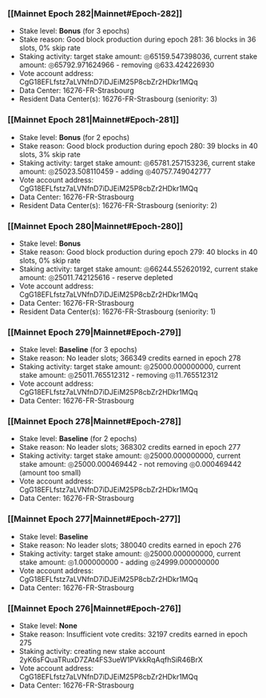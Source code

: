 ### [[Mainnet Epoch 282|Mainnet#Epoch-282]]
* Stake level: **Bonus** (for 3 epochs)
* Stake reason: Good block production during epoch 281: 36 blocks in 36 slots, 0% skip rate
* Staking activity: target stake amount: ◎65159.547398036, current stake amount: ◎65792.971624966 - removing ◎633.424226930
* Vote account address: CgG18EFLfstz7aLVNfnD7iDJEiM25P8cbZr2HDkr1MQq
* Data Center: 16276-FR-Strasbourg
* Resident Data Center(s): 16276-FR-Strasbourg (seniority: 3)
### [[Mainnet Epoch 281|Mainnet#Epoch-281]]
* Stake level: **Bonus** (for 2 epochs)
* Stake reason: Good block production during epoch 280: 39 blocks in 40 slots, 3% skip rate
* Staking activity: target stake amount: ◎65781.257153236, current stake amount: ◎25023.508110459 - adding ◎40757.749042777
* Vote account address: CgG18EFLfstz7aLVNfnD7iDJEiM25P8cbZr2HDkr1MQq
* Data Center: 16276-FR-Strasbourg
* Resident Data Center(s): 16276-FR-Strasbourg (seniority: 2)
### [[Mainnet Epoch 280|Mainnet#Epoch-280]]
* Stake level: **Bonus**
* Stake reason: Good block production during epoch 279: 40 blocks in 40 slots, 0% skip rate
* Staking activity: target stake amount: ◎66244.552620192, current stake amount: ◎25011.742125616 - reserve depleted
* Vote account address: CgG18EFLfstz7aLVNfnD7iDJEiM25P8cbZr2HDkr1MQq
* Data Center: 16276-FR-Strasbourg
* Resident Data Center(s): 16276-FR-Strasbourg (seniority: 1)
### [[Mainnet Epoch 279|Mainnet#Epoch-279]]
* Stake level: **Baseline** (for 3 epochs)
* Stake reason: No leader slots; 366349 credits earned in epoch 278
* Staking activity: target stake amount: ◎25000.000000000, current stake amount: ◎25011.765512312 - removing ◎11.765512312
* Vote account address: CgG18EFLfstz7aLVNfnD7iDJEiM25P8cbZr2HDkr1MQq
* Data Center: 16276-FR-Strasbourg
### [[Mainnet Epoch 278|Mainnet#Epoch-278]]
* Stake level: **Baseline** (for 2 epochs)
* Stake reason: No leader slots; 368302 credits earned in epoch 277
* Staking activity: target stake amount: ◎25000.000000000, current stake amount: ◎25000.000469442 - not removing ◎0.000469442 (amount too small)
* Vote account address: CgG18EFLfstz7aLVNfnD7iDJEiM25P8cbZr2HDkr1MQq
* Data Center: 16276-FR-Strasbourg
### [[Mainnet Epoch 277|Mainnet#Epoch-277]]
* Stake level: **Baseline**
* Stake reason: No leader slots; 380040 credits earned in epoch 276
* Staking activity: target stake amount: ◎25000.000000000, current stake amount: ◎1.000000000 - adding ◎24999.000000000
* Vote account address: CgG18EFLfstz7aLVNfnD7iDJEiM25P8cbZr2HDkr1MQq
* Data Center: 16276-FR-Strasbourg
### [[Mainnet Epoch 276|Mainnet#Epoch-276]]
* Stake level: **None**
* Stake reason: Insufficient vote credits: 32197 credits earned in epoch 275
* Staking activity: creating new stake account 2yK6sFQuaTRuxD7ZAt4FS3ueW1PVkkRqAqfhSiR46BrX
* Vote account address: CgG18EFLfstz7aLVNfnD7iDJEiM25P8cbZr2HDkr1MQq
* Data Center: 16276-FR-Strasbourg